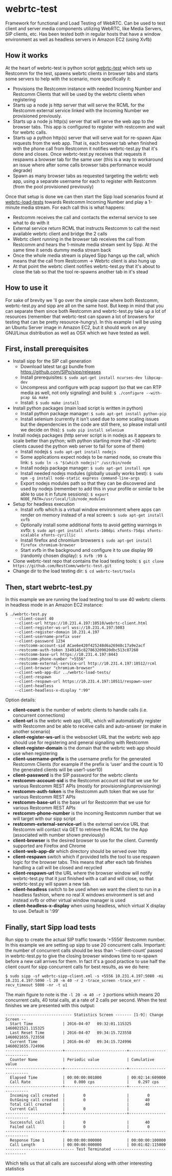 # webrtc-test

Framework for functional and Load Testing of WebRTC. Can be used to test client and server media components utilizing WebRTC, like Media Servers, SIP clients, etc. Has been tested both in regular hosts that have a window environment as well as headless servers in Amazon EC2 (using Xvfb)

## How it works ##

At the heart of webrtc-test is python script [webrtc-test](https://github.com/RestComm/webrtc-test/blob/master/tools/webrtc-test.py) which sets up Restcomm for the test, spawns webrtc clients in browser tabs and starts some servers to help with the scenario, more specifically it:
* Provisions the Restcomm instance with needed Incoming Number and Restcomm Clients that will be used by the webrtc clients when registering
* Starts up a node js http server that will serve the RCML for the Restcomm external service linked with the Incoming Number we provisioned previously. 
* Starts up a node js http(s) server that will serve the web app to the browser tabs. This app is configured to register with restcomm and wait for webrtc calls.
* Starts up a python http(s) server that will serve wait for re-spawn Ajax requests from the web app. That is, each browser tab when finished with the phone call from Restcomm it notifies webrtc-test.py that it's done and closes. Once webrtc-test.py receives that requests it respawns a browser tab for the same user (this is a way to workaround an issue where after some calls browser tabs performance would degrade)
* Spawn as many browser tabs as requested targeting the webrtc web app, using a separate username for each to register with Restcomm (from the pool provisioned previously)

Once that setup is done we can then start the Sipp load scenarios found at [webrtc-load-tests](https://github.com/RestComm/webrtc-test/webrtc-load-tests) towards Restcomm Incoming Number and play a 1-minute media stream. For each call this is what happens:
* Restcomm receives the call and contacts the external service to see what to do with it
* External service return RCML that instructs Restcomm to call the next available webrtc client and bridge the 2 calls
* Webrtc client running in the browser tab receives the call from Restcomm and hears the 1-minute media stream sent by Sipp. At the same time it sends dummy media stream back
* Once the whole media stream is played Sipp hangs up the call, which means that the call from Restcomm -> Webrtc client is also hung up
* At that point the webrtc client notifies webrtc-test.py that it's about to close the tab so that the tool re-spawns another tab in it's stead

## How to use it ##

For sake of brevity we 'll go over the simple case where both Restcomm, webrtc-test.py and sipp are all on the same host. But keep in mind that you can separate them since both Restcomm and webrtc-test.py take up a lot of resources (remember that webrtc-test can spawn a lot of browsers for testing that can be pretty resource-hungry). In this example I will be using an Ubuntu Server image in Amazon EC2, but it should work on any GNU/Linux distribution as well as OSX which we have tested as well.

## First, install prerequisites ##

* Install sipp for the SIP call generation
	* Download latest tar.gz bundle from https://github.com/SIPp/sipp/releases
	* Install prerequisites: `$ sudo apt-get install ncurses-dev libpcap-dev`
	* Uncompress and configure with pcap support (so that we can RTP media as well, not only signaling) and build: `$ ./configure --with-pcap && make`
	* Install: `$ sudo make install`
* Install python packages (main load script is written in python)
	* Install python package manager: `$ sudo apt-get install python-pip`
	* Install selenium (currently it isn’t used due to some scaling issues but the dependencies in the code are still there, so please install until we decide on this): `$ sudo pip install selenium`
* Install nodejs packages (http server script is in nodejs as it appears to scale better than python; with python starting more that ~30 webrtc clients caused the python web server to fail for some of them)
	* Install nodejs `$ sudo apt-get install nodejs`
	* Some applications expect nodejs to be named node, so create this link: `$ sudo ln -s "$(which nodejs)" /usr/bin/node`
	* Install nodejs package manager: `$ sudo apt-get install npm`
	* Install needed nodejs modules (globally usually works best): `$ sudo npm -g install node-static express command-line-args`
	* Export nodejs modules path so that they can be discovered and used by nodejs (remember to add this in your profile or similar to be able to use it in future sessions): `$ export NODE_PATH=/usr/local/lib/node_modules`
* Setup for headless execution
	* Install xvfb which is a virtual window environment where apps can render on memory instead of a real screen: `$ sudo apt-get install xvfb`
	* Optionally install some additional fonts to avoid getting warnings in xvfb: `$ sudo apt-get install xfonts-100dpi xfonts-75dpi xfonts-scalable xfonts-cyrillic`
	* Install firefox and chromium browsers `$ sudo apt-get install firefox chromium-browser`
	* Start xvfb in the background and configure it to use display 99 (randomly chosen display): `$ Xvfb :99 &`
* Clone webrtc-test repo that contains the load testing tools: `$ git clone https://github.com/RestComm/webrtc-test.git`
* Change dir to the load testing dir: `$ cd webrtc-test/tools`

## Then, start webrtc-test.py ##

In this example we are running the load testing tool to use 40 webrtc clients in headless mode in an Amazon EC2 instance:

```
$ ./webrtc-test.py 
	--client-count 40 
	--client-url https://10.231.4.197:10510/webrtc-client.html 
	--client-register-ws-url wss://10.231.4.197:5083 
	--client-register-domain 10.231.4.197 
	--client-username-prefix user 
	--client-password 1234 
	--restcomm-account-sid ACae6e420f425248d6a26948c17a9e2acf 
	--restcomm-auth-token 3349145c827863209020dbc513c87260  
	--restcomm-base-url https://10.231.4.197:8443 
	--restcomm-phone-number "+5556" 
	--restcomm-external-service-url http://10.231.4.197:10512/rcml 
	--client-browser "chromium-browser" 
	--client-web-app-dir ../webrtc-load-tests/ 
	--client-respawn 
	--client-respawn-url https://10.231.4.197:10511/respawn-user 
	--client-headless 
	--client-headless-x-display ":99"
```

Option details:
* **client-count** is the number of webrtc clients to handle calls (i.e. concurrent connections)
* **client-url** is the webrtc web app URL, which will automatically register with Restcomm and be able to receive calls and auto-answer (or make in another scenario)
* **client-register-ws-url** is the websocket URL that the webrtc web app should use for registering and general signalling with Restcomm
* **client-register-domain** is the domain that the webrtc web app should use when registering
* **client-username-prefix** is the username prefix for the generated Restcomm Clients (for example if the prefix is ‘user’ and the count is 10 the generated clients will be user1-user10)
* **client-password** is the SIP password for the webrtc clients
* **restcomm-account-sid** is the Restcomm account sid that we use for various Restcomm REST APIs (mostly for provisioning/unprovisioning)
* **restcomm-auth-token** is the Restcomm auth token that we use for various Restcomm REST APIs 
* **restcomm-base-url** is the base url for Restcomm that we use for various Restcomm REST APIs 
* **restcomm-phone-number** is the incoming Restcomm number that we will target with our sipp script
* **restcomm-external-service-url** is the external service URL that Restcomm will contact via GET to retrieve the RCML for the App (associated with number shown previously)
* **client-browser** is the desired browser to use for the client. Currently supported are Firefox and Chrome
* **client-web-app-dir** which directory should be served over http
* **client-respawn** switch which if provided tells the tool to use respawn logic for the browser tabs. This means that after each tab finishes handling a call will be closed and recycled
* **client-respawn-url** the URL where the browser window will notify webrtc-test.py that it just finished with a call and will close, so that webrtc-test.py will spawn a new tab. 
* **client-headless** switch to be used when we want the client to run in a headless fashion, where no real X windows environment is set and instead xvfb or other virtual window manager is used
* **client-headless-x-display** when using headless, which virtual X display to use. Default is \':99\'

## Finally, start Sipp load tests

Run sipp to create the actual SIP traffic towards ‘+5556’ Restcomm number. In this example we are setting up sipp to use 20 concurrent calls. Important: the number of concurrent calls should be less than ‘--client-count’ passed in webrtc-test.py to give the closing browser windows time to re-spawn before a new call arrives for them. In fact it's a good practice to use half the client count for sipp concurrent calls for best results, as we do here:

```
$ sudo sipp -sf webrtc-sipp-client.xml -s +5556 10.231.4.197:5080 -mi 10.231.4.197:5090 -l 20 -m 40 -r 2 -trace_screen -trace_err -recv_timeout 5000 -nr -t u1
```

The main figure to note is the `-l 20 -m 40 -r 2` portions which means 20 concurrent calls, 40 total calls, at a rate of 2 calls per second. When the test finishes we are presented with this output:

```
----------------------------- Statistics Screen ------- [1-9]: Change Screen --
  Start Time             | 2016-04-07	09:32:01.115325	1460021521.115325         
  Last Reset Time        | 2016-04-07	09:34:15.723558	1460021655.723558         
  Current Time           | 2016-04-07	09:34:15.724996	1460021655.724996         
-------------------------+---------------------------+--------------------------
  Counter Name           | Periodic value            | Cumulative value
-------------------------+---------------------------+--------------------------
  Elapsed Time           | 00:00:00:001000           | 00:02:14:609000          
  Call Rate              |    0.000 cps              |    0.297 cps             
-------------------------+---------------------------+--------------------------
  Incoming call created  |        0                  |        0                 
  OutGoing call created  |        0                  |       40                 
  Total Call created     |                           |       40                 
  Current Call           |        0                  |                          
-------------------------+---------------------------+--------------------------
  Successful call        |        0                  |       40                 
  Failed call            |        0                  |        0                 
-------------------------+---------------------------+--------------------------
  Response Time 1        | 00:00:00:000000           | 00:00:00:100000          
  Call Length            | 00:00:00:000000           | 00:01:02:115000          
------------------------------ Test Terminated --------------------------------
```

Which tells us that all calls are successful along with other interesting statistics
